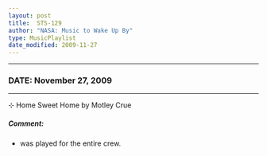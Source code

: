 ```yaml
---
layout: post
title:  STS-129
author: "NASA: Music to Wake Up By"
type: MusicPlaylist
date_modified: 2009-11-27
---
```


----
### DATE: November 27, 2009
----
⊹ Home Sweet Home by Motley Crue

##### Comment:
* was played for the entire crew.
